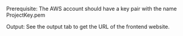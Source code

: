 Prerequisite:
The AWS account should have a key pair with the name ProjectKey.pem

Output:
See the output tab to get the URL of the frontend website.
